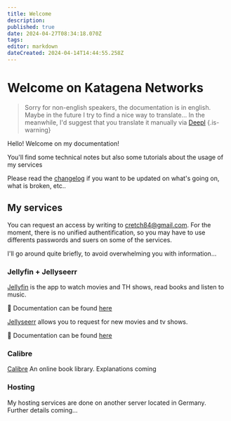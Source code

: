 ```yaml
---
title: Welcome
description: 
published: true
date: 2024-04-27T08:34:18.070Z
tags: 
editor: markdown
dateCreated: 2024-04-14T14:44:55.258Z
---
```


# Welcome on Katagena Networks
> Sorry for non-english speakers, the documentation is in english. Maybe in the future I try to find a nice way to translate... In the meanwhile, I'd suggest that you translate it manually via [Deepl](https://www.deepl.com/translator)
{.is-warning}

Hello! Welcome on my documentation!

You'll find some technical notes but also some tutorials about the usage of my services

Please read the [changelog](/changelog) if you want to be updated on what's going on, what is broken, etc.. 

## My services

You can request an access by writing to cretch84@gmail.com. For the moment, there is no unified authentification, so you may have to use differents passwords and suers on some of the services.

I'll go around quite briefly, to avoid overwhelming you with information... 

### Jellyfin + Jellyseerr
[Jellyfin](https://jellyfin.ktgn.net/) is the app to watch movies and TH shows, read books and listen to music.

📖 Documentation can be found [here](/jellyfin)

[Jellyseerr](/https://jellyseerr.ktgn.net/) allows you to request for new movies and tv shows.

📖 Documentation can be found [here](/jellyseerr)



### Calibre
[Calibre](/https://books.ktgn.net/) An online book library. Explanations coming


### Hosting
My hosting services are done on another server located in Germany. Further details coming...